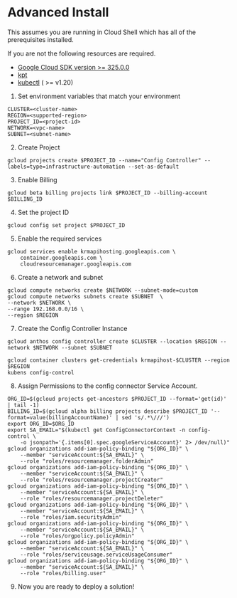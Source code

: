 Advanced Install
==================================

This assumes you are running in Cloud Shell which has all of the prerequisites installed. 

If you are not the following resources are required.
* [Google Cloud SDK version >= 325.0.0](https://cloud.google.com/sdk/docs/downloads-versioned-archives)
* [kpt](https://kpt.dev/installation/)
* [kubectl](https://kubernetes.io/docs/tasks/tools/) ( >= v1.20)

1. Set environment variables that match your environment
```
CLUSTER=<cluster-name>
REGION=<supported-region>
PROJECT_ID=<project-id>
NETWORK=<vpc-name>
SUBNET=<subnet-name>
```

2. Create Project
```
gcloud projects create $PROJECT_ID --name="Config Controller" --labels=type=infrastructure-automation --set-as-default
```

3. Enable Billing
```
gcloud beta billing projects link $PROJECT_ID --billing-account $BILLING_ID
```

4. Set the project ID
```
gcloud config set project $PROJECT_ID
```

5. Enable the required services
```
gcloud services enable krmapihosting.googleapis.com \
    container.googleapis.com \
    cloudresourcemanager.googleapis.com
```

6. Create a network and subnet
```
gcloud compute networks create $NETWORK --subnet-mode=custom
gcloud compute networks subnets create $SUBNET  \
--network $NETWORK \
--range 192.168.0.0/16 \
--region $REGION
```

7. Create the Config Controller Instance
```
gcloud anthos config controller create $CLUSTER --location $REGION --network $NETWORK --subnet $SUBNET
```
```
gcloud container clusters get-credentials krmapihost-$CLUSTER --region $REGION
kubens config-control
```

8. Assign Permissions to the config connector Service Account.

```
ORG_ID=$(gcloud projects get-ancestors $PROJECT_ID --format='get(id)' | tail -1)
BILLING_ID=$(gcloud alpha billing projects describe $PROJECT_ID '--format=value(billingAccountName)' | sed 's/.*\///')
export ORG_ID=$ORG_ID
export SA_EMAIL="$(kubectl get ConfigConnectorContext -n config-control \
    -o jsonpath='{.items[0].spec.googleServiceAccount}' 2> /dev/null)"
gcloud organizations add-iam-policy-binding "${ORG_ID}" \
    --member "serviceAccount:${SA_EMAIL}" \
    --role "roles/resourcemanager.folderAdmin"
gcloud organizations add-iam-policy-binding "${ORG_ID}" \
    --member "serviceAccount:${SA_EMAIL}" \
    --role "roles/resourcemanager.projectCreator"
gcloud organizations add-iam-policy-binding "${ORG_ID}" \
    --member "serviceAccount:${SA_EMAIL}" \
    --role "roles/resourcemanager.projectDeleter"
gcloud organizations add-iam-policy-binding "${ORG_ID}" \
    --member "serviceAccount:${SA_EMAIL}" \
    --role "roles/iam.securityAdmin"
gcloud organizations add-iam-policy-binding "${ORG_ID}" \
    --member "serviceAccount:${SA_EMAIL}" \
    --role "roles/orgpolicy.policyAdmin"
gcloud organizations add-iam-policy-binding "${ORG_ID}" \
    --member "serviceAccount:${SA_EMAIL}" \
    --role "roles/serviceusage.serviceUsageConsumer"
gcloud organizations add-iam-policy-binding "${ORG_ID}" \
    --member "serviceAccount:${SA_EMAIL}" \
    --role "roles/billing.user"    
``` 

9. Now you are ready to deploy a solution!
